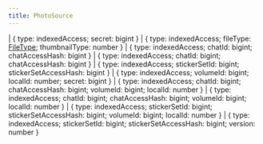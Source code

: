 ```yaml
---
title: PhotoSource
---
```


<div class="font-mono whitespace-pre"><span class="opacity-50">| </span><span class="font-mono">{ <span class="font-bold">type</span><span class="opacity-50">:</span> <span class="text-red-500">indexedAccess</span><span class="opacity-50">;</span> <span class="font-bold">secret</span><span class="opacity-50">:</span> <span>bigint</span> }</span><span class="opacity-50">
| </span><span class="font-mono">{ <span class="font-bold">type</span><span class="opacity-50">:</span> <span class="text-red-500">indexedAccess</span><span class="opacity-50">;</span> <span class="font-bold">fileType</span><span class="opacity-50">:</span> <a href="/types/filetype"  >FileType</a><span class="opacity-50">;</span> <span class="font-bold">thumbnailType</span><span class="opacity-50">:</span> <span>number</span> }</span><span class="opacity-50">
| </span><span class="font-mono">{ <span class="font-bold">type</span><span class="opacity-50">:</span> <span class="text-red-500">indexedAccess</span><span class="opacity-50">;</span> <span class="font-bold">chatId</span><span class="opacity-50">:</span> <span>bigint</span><span class="opacity-50">;</span> <span class="font-bold">chatAccessHash</span><span class="opacity-50">:</span> <span>bigint</span> }</span><span class="opacity-50">
| </span><span class="font-mono">{ <span class="font-bold">type</span><span class="opacity-50">:</span> <span class="text-red-500">indexedAccess</span><span class="opacity-50">;</span> <span class="font-bold">chatId</span><span class="opacity-50">:</span> <span>bigint</span><span class="opacity-50">;</span> <span class="font-bold">chatAccessHash</span><span class="opacity-50">:</span> <span>bigint</span> }</span><span class="opacity-50">
| </span><span class="font-mono">{ <span class="font-bold">type</span><span class="opacity-50">:</span> <span class="text-red-500">indexedAccess</span><span class="opacity-50">;</span> <span class="font-bold">stickerSetId</span><span class="opacity-50">:</span> <span>bigint</span><span class="opacity-50">;</span> <span class="font-bold">stickerSetAccessHash</span><span class="opacity-50">:</span> <span>bigint</span> }</span><span class="opacity-50">
| </span><span class="font-mono">{ <span class="font-bold">type</span><span class="opacity-50">:</span> <span class="text-red-500">indexedAccess</span><span class="opacity-50">;</span> <span class="font-bold">volumeId</span><span class="opacity-50">:</span> <span>bigint</span><span class="opacity-50">;</span> <span class="font-bold">localId</span><span class="opacity-50">:</span> <span>number</span><span class="opacity-50">;</span> <span class="font-bold">secret</span><span class="opacity-50">:</span> <span>bigint</span> }</span><span class="opacity-50">
| </span><span class="font-mono">{ <span class="font-bold">type</span><span class="opacity-50">:</span> <span class="text-red-500">indexedAccess</span><span class="opacity-50">;</span> <span class="font-bold">chatId</span><span class="opacity-50">:</span> <span>bigint</span><span class="opacity-50">;</span> <span class="font-bold">chatAccessHash</span><span class="opacity-50">:</span> <span>bigint</span><span class="opacity-50">;</span> <span class="font-bold">volumeId</span><span class="opacity-50">:</span> <span>bigint</span><span class="opacity-50">;</span> <span class="font-bold">localId</span><span class="opacity-50">:</span> <span>number</span> }</span><span class="opacity-50">
| </span><span class="font-mono">{ <span class="font-bold">type</span><span class="opacity-50">:</span> <span class="text-red-500">indexedAccess</span><span class="opacity-50">;</span> <span class="font-bold">chatId</span><span class="opacity-50">:</span> <span>bigint</span><span class="opacity-50">;</span> <span class="font-bold">chatAccessHash</span><span class="opacity-50">:</span> <span>bigint</span><span class="opacity-50">;</span> <span class="font-bold">volumeId</span><span class="opacity-50">:</span> <span>bigint</span><span class="opacity-50">;</span> <span class="font-bold">localId</span><span class="opacity-50">:</span> <span>number</span> }</span><span class="opacity-50">
| </span><span class="font-mono">{ <span class="font-bold">type</span><span class="opacity-50">:</span> <span class="text-red-500">indexedAccess</span><span class="opacity-50">;</span> <span class="font-bold">stickerSetId</span><span class="opacity-50">:</span> <span>bigint</span><span class="opacity-50">;</span> <span class="font-bold">stickerSetAccessHash</span><span class="opacity-50">:</span> <span>bigint</span><span class="opacity-50">;</span> <span class="font-bold">volumeId</span><span class="opacity-50">:</span> <span>bigint</span><span class="opacity-50">;</span> <span class="font-bold">localId</span><span class="opacity-50">:</span> <span>number</span> }</span><span class="opacity-50">
| </span><span class="font-mono">{ <span class="font-bold">type</span><span class="opacity-50">:</span> <span class="text-red-500">indexedAccess</span><span class="opacity-50">;</span> <span class="font-bold">stickerSetId</span><span class="opacity-50">:</span> <span>bigint</span><span class="opacity-50">;</span> <span class="font-bold">stickerSetAccessHash</span><span class="opacity-50">:</span> <span>bigint</span><span class="opacity-50">;</span> <span class="font-bold">version</span><span class="opacity-50">:</span> <span>number</span> }</span></div>

